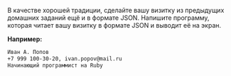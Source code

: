 В качестве хорошей традиции, сделайте вашу визитку из предыдущих домашних заданий ещё и в формате JSON. Напишите программу, которая читает вашу визитку в формате JSON и выводит её на экран.

**Например:**

``` sh
Иван А. Попов
+7 999 100-30-20, ivan.popov@mail.ru
Начинающий программист на Ruby
```
